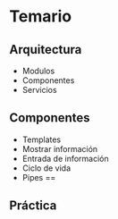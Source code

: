 #  Temario



## Arquitectura
* Modulos
* Componentes
* Servicios

## Componentes
* Templates
* Mostrar información
* Entrada de información
* Ciclo de vida
* Pipes
==
## Práctica






